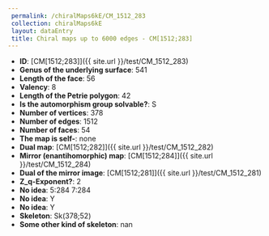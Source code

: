 ```yaml
--- 
 permalink: /chiralMaps6kE/CM_1512_283 
 collection: chiralMaps6kE
 layout: dataEntry
 title: Chiral maps up to 6000 edges - CM[1512;283]
---
```


- **ID**: [CM[1512;283]]({{ site.url }}/test/CM_1512_283)
- **Genus of the underlying surface**: 541
- **Length of the face**: 56
- **Valency**: 8
- **Length of the Petrie polygon**: 42
- **Is the automorphism group solvable?**: S
- **Number of vertices**: 378
- **Number of edges**: 1512
- **Number of faces**: 54
- **The map is self-**: none
- **Dual map**: [CM[1512;282]]({{ site.url }}/test/CM_1512_282)
- **Mirror (enantihomorphic) map**: [CM[1512;284]]({{ site.url }}/test/CM_1512_284)
- **Dual of the mirror image**: [CM[1512;281]]({{ site.url }}/test/CM_1512_281)
- **Z_q-Exponent?**: 2
- **No idea**:  5:284 7:284
- **No idea**: Y
- **No idea**: Y
- **Skeleton**: Sk(378;52)
- **Some other kind of skeleton**: nan
